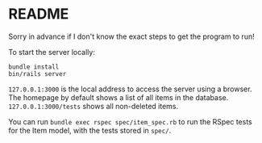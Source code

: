 # README

Sorry in advance if I don't know the exact steps to get the program to run!

To start the server locally:
```
bundle install
bin/rails server
```

`127.0.0.1:3000` is the local address to access the server using a browser. The homepage by default shows a list of all items in the database. `127.0.0.1:3000/tests` shows all non-deleted items.

You can run `bundle exec rspec spec/item_spec.rb` to run the RSpec tests for the Item model, with the tests stored in `spec/`.